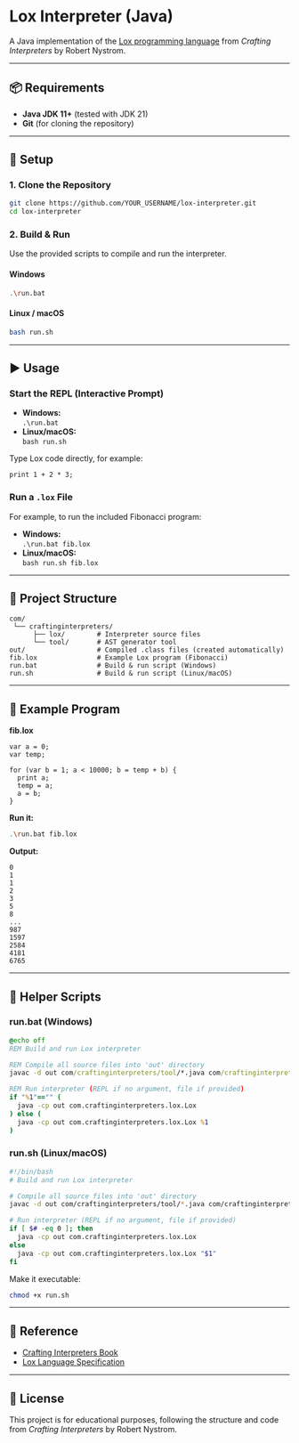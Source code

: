 # Lox Interpreter (Java)  
A Java implementation of the [Lox programming language](https://craftinginterpreters.com/) from *Crafting Interpreters* by Robert Nystrom.

---

## 📦 Requirements

- **Java JDK 11+** (tested with JDK 21)
- **Git** (for cloning the repository)

---

## 🚀 Setup

### 1. Clone the Repository

```bash
git clone https://github.com/YOUR_USERNAME/lox-interpreter.git
cd lox-interpreter
```

### 2. Build & Run

Use the provided scripts to compile and run the interpreter.

#### Windows

```bash
.\run.bat
```

#### Linux / macOS

```bash
bash run.sh
```

---

## ▶️ Usage

### Start the REPL (Interactive Prompt)

- **Windows:**  
  `.\run.bat`
- **Linux/macOS:**  
  `bash run.sh`

Type Lox code directly, for example:

```lox
print 1 + 2 * 3;
```

### Run a `.lox` File

For example, to run the included Fibonacci program:

- **Windows:**  
  `.\run.bat fib.lox`
- **Linux/macOS:**  
  `bash run.sh fib.lox`

---

## 📂 Project Structure

```
com/
 └── craftinginterpreters/
      ├── lox/        # Interpreter source files
      └── tool/       # AST generator tool
out/                  # Compiled .class files (created automatically)
fib.lox               # Example Lox program (Fibonacci)
run.bat               # Build & run script (Windows)
run.sh                # Build & run script (Linux/macOS)
```

---

## 📝 Example Program

**fib.lox**
```lox
var a = 0;
var temp;

for (var b = 1; a < 10000; b = temp + b) {
  print a;
  temp = a;
  a = b;
}
```

**Run it:**
```bash
.\run.bat fib.lox
```

**Output:**
```
0
1
1
2
3
5
8
...
987
1597
2584
4181
6765
```

---

## 🔧 Helper Scripts

### run.bat (Windows)
```bat
@echo off
REM Build and run Lox interpreter

REM Compile all source files into 'out' directory
javac -d out com/craftinginterpreters/tool/*.java com/craftinginterpreters/lox/*.java

REM Run interpreter (REPL if no argument, file if provided)
if "%1"=="" (
  java -cp out com.craftinginterpreters.lox.Lox
) else (
  java -cp out com.craftinginterpreters.lox.Lox %1
)
```

### run.sh (Linux/macOS)
```bash
#!/bin/bash
# Build and run Lox interpreter

# Compile all source files into 'out' directory
javac -d out com/craftinginterpreters/tool/*.java com/craftinginterpreters/lox/*.java

# Run interpreter (REPL if no argument, file if provided)
if [ $# -eq 0 ]; then
  java -cp out com.craftinginterpreters.lox.Lox
else
  java -cp out com.craftinginterpreters.lox.Lox "$1"
fi
```

Make it executable:
```bash
chmod +x run.sh
```

---

## 📖 Reference

- [Crafting Interpreters Book](https://craftinginterpreters.com/)
- [Lox Language Specification](https://craftinginterpreters.com/the-lox-language.html)

---

## 📝 License

This project is for educational purposes, following the structure and code from *Crafting Interpreters* by Robert Nystrom.